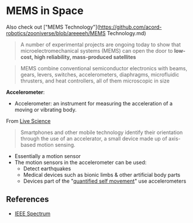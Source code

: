 # MEMS in Space

Also check out ["MEMS Technology"](https://github.com/acord-robotics/zooniverse/blob/areeeeh/MEMS Technology.md) 



> A number of experimental projects are ongoing today to show that microelectromechanical systems (MEMS) can open the door to **low-cost, high reliability, mass-produced satellites** 



> MEMS combine conventional semiconductor electronics with beams, gears, levers, switches, accelerometers, diaphragms, microfluidic thrusters, and heat controllers, all of them microscopic in size

**Accelerometer**:

* Accelerometer: an instrument for measuring the acceleration of a moving or vibrating body.

From [Live Science](https://www.livescience.com/40102-accelerometers.html)

> Smartphones and other mobile technology identify their orientation through the use of an accelerator, a small device made up of axis-based motion sensing.

* Essentially a motion sensor
* The motion sensors in the accelerometer can be used:
  * Detect earthquakes
  * Medical devices such as bionic limbs & other artificial body parts
  * Devices part of the "[quantified self movement](https://www.livescience.com/39185-quantified-self-movement.html)" use accelerometers

## References

* [IEEE Spectrum](https://spectrum.ieee.org/aerospace/satellites/mems-in-space)
